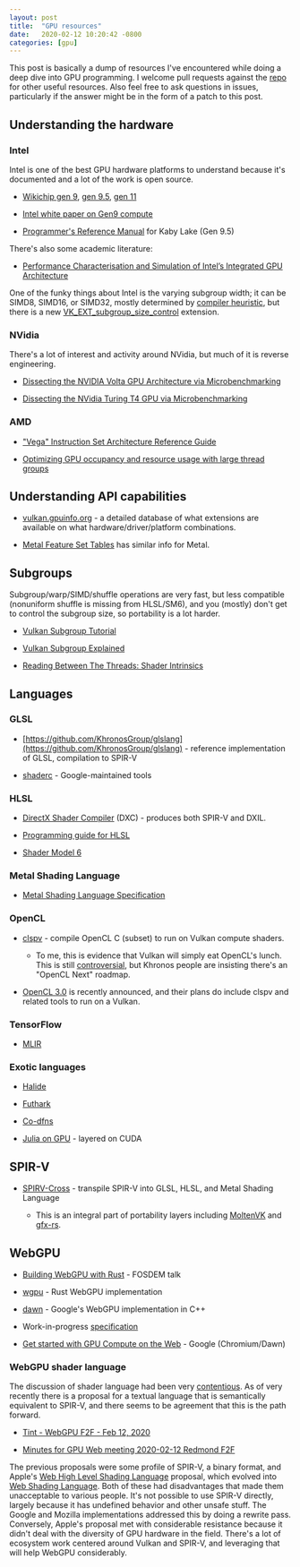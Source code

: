 ```yaml
---
layout: post
title:  "GPU resources"
date:   2020-02-12 10:20:42 -0800
categories: [gpu]
---
```

This post is basically a dump of resources I've encountered while doing a deep dive into GPU programming. I welcome pull requests against the [repo](https://github.com/raphlinus/raphlinus.github.io) for other useful resources. Also feel free to ask questions in issues, particularly if the answer might be in the form of a patch to this post.

## Understanding the hardware

### Intel

Intel is one of the best GPU hardware platforms to understand because it's documented and a lot of the work is open source.

* [Wikichip gen 9](https://en.wikichip.org/wiki/intel/microarchitectures/gen9), [gen 9.5](https://en.wikichip.org/wiki/intel/microarchitectures/gen9.5), [gen 11](https://en.wikichip.org/wiki/intel/microarchitectures/gen11)

* [Intel white paper on Gen9 compute](https://software.intel.com/sites/default/files/managed/c5/9a/The-Compute-Architecture-of-Intel-Processor-Graphics-Gen9-v1d0.pdf)

* [Programmer's Reference Manual](https://01.org/sites/default/files/documentation/intel-gfx-prm-osrc-kbl-vol07-3d_media_gpgpu.pdf) for Kaby Lake (Gen 9.5)

There's also some academic literature:

* [Performance Characterisation and Simulation of Intel’s Integrated GPU Architecture](http://comparch.gatech.edu/hparch/papers/gera_ispass18.pdf)

One of the funky things about Intel is the varying subgroup width; it can be SIMD8, SIMD16, or SIMD32, mostly determined by [compiler heuristic](https://software.intel.com/en-us/forums/opencl/topic/564990), but there is a new [VK_EXT_subgroup_size_control](https://www.khronos.org/registry/vulkan/specs/1.1-extensions/html/chap44.html#VK_EXT_subgroup_size_control) extension.

### NVidia

There's a lot of interest and activity around NVidia, but much of it is reverse engineering.

* [Dissecting the NVIDIA Volta GPU Architecture via Microbenchmarking](https://arxiv.org/pdf/1804.06826.pdf)

* [Dissecting the NVidia Turing T4 GPU via Microbenchmarking](https://arxiv.org/pdf/1903.07486.pdf)

### AMD

* ["Vega" Instruction Set Architecture Reference Guide](https://developer.amd.com/wp-content/resources/Vega_Shader_ISA_28July2017.pdf)

* [Optimizing GPU occupancy and resource usage with large thread groups](https://gpuopen.com/optimizing-gpu-occupancy-resource-usage-large-thread-groups/)

## Understanding API capabilities

* [vulkan.gpuinfo.org](https://vulkan.gpuinfo.org/) - a detailed database of what extensions are available on what hardware/driver/platform combinations.

* [Metal Feature Set Tables](https://developer.apple.com/metal/Metal-Feature-Set-Tables.pdf) has similar info for Metal.

## Subgroups

Subgroup/warp/SIMD/shuffle operations are very fast, but less compatible (nonuniform shuffle is missing from HLSL/SM6), and you (mostly) don't get to control the subgroup size, so portability is a lot harder.

* [Vulkan Subgroup Tutorial](https://www.khronos.org/blog/vulkan-subgroup-tutorial)

* [Vulkan Subgroup Explained](https://www.khronos.org/assets/uploads/developers/library/2018-vulkan-devday/06-subgroups.pdf)

* [Reading Between The Threads: Shader Intrinsics](https://developer.nvidia.com/reading-between-threads-shader-intrinsics)

## Languages

### GLSL

* [https://github.com/KhronosGroup/glslang](https://github.com/KhronosGroup/glslang) - reference implementation of GLSL, compilation to SPIR-V

* [shaderc](https://github.com/google/shaderc) - Google-maintained tools

### HLSL

* [DirectX Shader Compiler](https://github.com/microsoft/DirectXShaderCompiler) (DXC) - produces both SPIR-V and DXIL.

* [Programming guide for HLSL](https://docs.microsoft.com/en-us/windows/win32/direct3dhlsl/dx-graphics-hlsl-pguide)

* [Shader Model 6](https://docs.microsoft.com/en-us/windows/win32/direct3dhlsl/hlsl-shader-model-6-0-features-for-direct3d-12)

### Metal Shading Language

* [Metal Shading Language Specification](https://developer.apple.com/metal/Metal-Shading-Language-Specification.pdf)

### OpenCL

* [clspv](https://github.com/google/clspv) - compile OpenCL C (subset) to run on Vulkan compute shaders.

  * To me, this is evidence that Vulkan will simply eat OpenCL's lunch. This is still [controversial](https://github.com/KhronosGroup/Vulkan-Ecosystem/issues/42), but Khronos people are insisting there's an "OpenCL Next" roadmap.

* [OpenCL 3.0](https://www.khronos.org/news/press/khronos-group-releases-opencl-3.0) is recently announced, and their plans do include clspv and related tools to run on a Vulkan.


### TensorFlow

* [MLIR](https://blog.tensorflow.org/2019/04/mlir-new-intermediate-representation.html)

### Exotic languages

* [Halide](https://halide-lang.org/)

* [Futhark](https://futhark-lang.org/)

* [Co-dfns](https://github.com/Co-dfns/Co-dfns)

* [Julia on GPU](https://juliacomputing.com/industries/gpus.html) - layered on CUDA

## SPIR-V

* [SPIRV-Cross](https://github.com/KhronosGroup/SPIRV-Cross) - transpile SPIR-V into GLSL, HLSL, and Metal Shading Language

  * This is an integral part of portability layers including [MoltenVK](https://github.com/KhronosGroup/MoltenVK) and [gfx-rs](https://github.com/gfx-rs/gfx).

## WebGPU

* [Building WebGPU with Rust](https://fosdem.org/2020/schedule/event/rust_webgpu/) - FOSDEM talk

* [wgpu](https://github.com/gfx-rs/wgpu) - Rust WebGPU implementation

* [dawn](https://dawn.googlesource.com/dawn) - Google's WebGPU implementation in C++

* Work-in-progress [specification](https://gpuweb.github.io/gpuweb/)

* [Get started with GPU Compute on the Web](https://developers.google.com/web/updates/2019/08/get-started-with-gpu-compute-on-the-web) - Google (Chromium/Dawn)

### WebGPU shader language

The discussion of shader language had been very [contentious](https://news.ycombinator.com/item?id=22020511). As of very recently there is a proposal for a textual language that is semantically equivalent to SPIR-V, and there seems to be agreement that this is the path forward.

* [Tint - WebGPU F2F - Feb 12, 2020](https://docs.google.com/presentation/d/1qHhFq0GJtY_59rNjpiHU--JW4bW4Ji3zWei-gM6cabs/edit)

* [Minutes for GPU Web meeting 2020-02-12 Redmond F2F](https://docs.google.com/document/d/1vQPA1JSOvfCHjBrkAEDLA1qCqQXe72vGen_1quoHZV8/edit#)

The previous proposals were some profile of SPIR-V, a binary format, and Apple's [Web High Level Shading Language](https://webkit.org/blog/8482/web-high-level-shading-language/) proposal, which evolved into [Web Shading Language](https://github.com/gpuweb/WSL). Both of these had disadvantages that made them unacceptable to various people. It's not possible to use SPIR-V directly, largely because it has undefined behavior and other unsafe stuff. The Google and Mozilla implementations addressed this by doing a rewrite pass. Conversely, Apple's proposal met with considerable resistance because it didn't deal with the diversity of GPU hardware in the field. There's a lot of ecosystem work centered around Vulkan and SPIR-V, and leveraging that will help WebGPU considerably.
